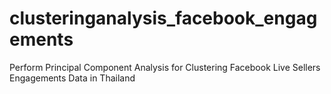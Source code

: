 # clusteringanalysis_facebook_engagements
Perform Principal Component Analysis for Clustering Facebook Live Sellers Engagements Data in Thailand
